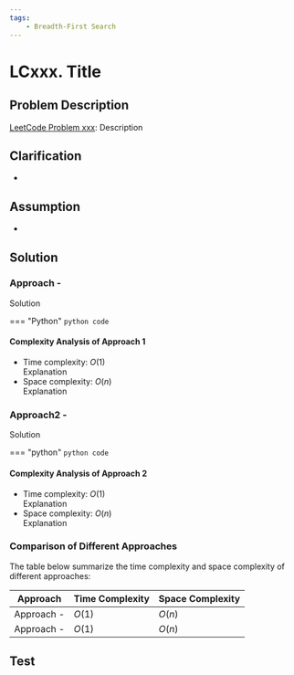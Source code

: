 ```yaml
---
tags:
    - Breadth-First Search
---
```


# LCxxx. Title

## Problem Description

[LeetCode Problem xxx](https://leetcode.com/problems/walls-and-gates/): Description

## Clarification

-

## Assumption

-

## Solution

### Approach -

Solution

=== "Python"
    ```python
    code
    ```

#### Complexity Analysis of Approach 1

- Time complexity: $O(1)$  
  Explanation
- Space complexity: $O(n)$  
  Explanation

### Approach2 -

Solution

=== "python"
    ```python
    code
    ```

#### Complexity Analysis of Approach 2

- Time complexity: $O(1)$  
  Explanation
- Space complexity: $O(n)$  
  Explanation

### Comparison of Different Approaches

The table below summarize the time complexity and space complexity of different
approaches:

Approach    | Time Complexity   | Space Complexity |
------------| ---------------   | ---------------- |
Approach -  |  $O(1)$           | $O(n)$ |
Approach -  |  $O(1)$           | $O(n)$  |

## Test

